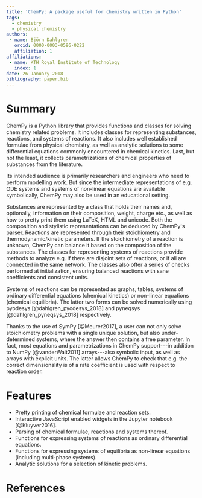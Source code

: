 ```yaml
---
title: 'ChemPy: A package useful for chemistry written in Python'
tags:
  - chemistry
  - physical chemistry
authors:
 - name: Björn Dahlgren
   orcid: 0000-0003-0596-0222
   affiliation: 1
affiliations:
 - name: KTH Royal Institute of Technology
   index: 1
date: 26 January 2018
bibliography: paper.bib
---
```


# Summary
ChemPy is a Python library that provides functions and classes for
solving chemistry related problems. It includes classes for
representing substances, reactions, and systems of reactions. It also
includes well established formulae from physical chemistry, as well as
analytic solutions to some differential equations commonly encountered
in chemical kinetics. Last, but not the least, it collects
parametrizations of chemical properties of substances from the
literature.

Its intended audience is primarily researchers and engineers who need
to perform modelling work. But since the intermediate representations
of e.g. ODE systems and systems of non-linear equations are available
symbolically, ChemPy may also be used in an educational setting.

Substances are represented by a class that holds their names and, optionally,
information on their composition, weight, charge etc., as
well as how to pretty print them using LaTeX, HTML and unicode. Both the composition
and stylistic representations can be deduced by ChemPy's
parser. Reactions are represented through their stoichiometry and
thermodynamic/kinetic parameters. If the stoichiometry of a reaction
is unknown, ChemPy can balance it based on the composition of the
substances. The classes for representing systems of reactions provide
methods to analyze e.g. if there are disjoint sets of reactions, or if all
are connected in the same network. The classes also offer
a series of checks performed at initialization, ensuring balanced
reactions with sane coefficients and consistent units.

Systems of reactions can be represented as graphs, tables, systems of
ordinary differential equations (chemical kinetics) or non-linear
equations (chemical equilibria). The latter two forms can be solved
numerically using pyodesys [@dahlgren_pyodesys_2018] and pyneqsys
[@dahlgren_pyneqsys_2018] respectively.

Thanks to the use of SymPy [@Meurer2017], a user can not only solve
stoichiometry problems with a single unique solution, but also
under-determined systems, where the answer then contains a free parameter.
In fact, most equations and parametrizations in ChemPy support---in addition to
NumPy [@vanderWalt2011] arrays---also symbolic input, as well as arrays
with explicit units. The latter allows ChemPy to check that e.g. the correct
dimensionality is of a rate coefficient is used with respect to reaction order.

# Features
- Pretty printing of chemical formulae and reaction sets.
- Interactive JavaScript enabled widgets in the Jupyter notebook
  [@Kluyver2016].
- Parsing of chemical formulae, reactions and systems
  thereof.
- Functions for expressing systems of reactions as ordinary
  differential equations.
- Functions for expressing systems of equilibria as non-linear
  equations (including multi-phase systems).
- Analytic solutions for a selection of kinetic problems.


# References
